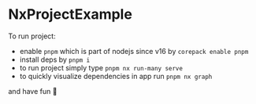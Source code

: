 # NxProjectExample

To run project:
* enable `pnpm` which is part of nodejs since v16 by `corepack enable pnpm`
* install deps by `pnpm i`
* to run project simply type `pnpm nx run-many serve`
* to quickly visualize dependencies in app run `pnpm nx graph`

and have fun :beer:
